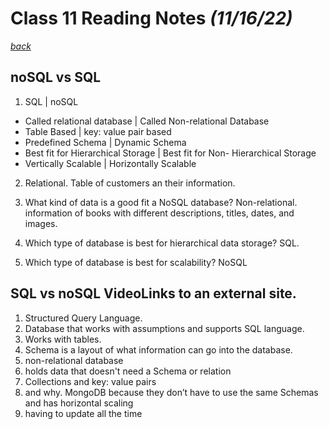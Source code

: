# Class 11 Reading Notes *(11/16/22)*

[*back*](../README.md)

## noSQL vs SQL

1. SQL | noSQL

- Called relational database | Called Non-relational Database
- Table Based | key: value pair based
- Predefined Schema | Dynamic Schema
- Best fit for Hierarchical Storage | Best fit for Non- Hierarchical Storage
- Vertically Scalable | Horizontally Scalable

2. Relational. Table of customers an their information.

3. What kind of data is a good fit a NoSQL database? Non-relational. information of books with different descriptions, titles, dates, and images.

4. Which type of database is best for hierarchical data storage? SQL.

5. Which type of database is best for scalability? NoSQL

## SQL vs noSQL VideoLinks to an external site.

1. Structured Query Language.
2. Database that works with assumptions and supports SQL language.
3. Works with tables.
4. Schema is a layout of what information can go into the database.
5. non-relational database
6. holds data that doesn't need a Schema or relation
7. Collections and key: value pairs
8. and why. MongoDB because they don’t have to use the same Schemas and has horizontal scaling
9. having to update all the time
